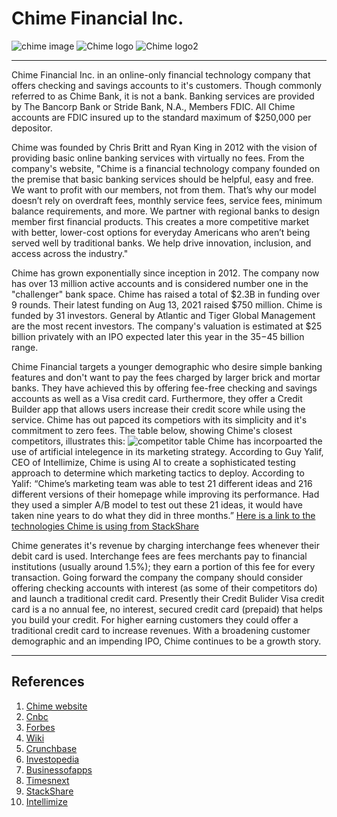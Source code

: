 # Chime Financial Inc.
![chime image](https://user-images.githubusercontent.com/107821174/178118520-6efcec99-1e41-4e11-bf23-4417517d92f3.png)
![Chime logo](https://user-images.githubusercontent.com/107821174/178130731-738b23fa-4c31-4c0f-89b5-507616a91feb.png)
![Chime logo2](https://user-images.githubusercontent.com/107821174/178154106-e2556cb8-8b0d-4ea2-a1a7-f5bf8657b0c9.png)

____________

Chime Financial Inc. in an online-only financial technology company that offers checking and savings accounts to it's customers.  Though commonly referred to as Chime Bank, it is not a bank.  Banking services are provided by The Bancorp Bank or Stride Bank, N.A., Members FDIC.   All Chime accounts are FDIC insured up to the standard maximum of $250,000 per depositor.<p>
Chime was founded by Chris Britt and Ryan King in 2012 with the vision of providing basic online banking services with virtually no fees.  From the company's website, "Chime is a financial technology company founded on the premise that basic banking services should be helpful, easy and free. We want to profit with our members, not from them. That’s why our model doesn’t rely on overdraft fees, monthly service fees, service fees, minimum balance requirements, and more. We partner with regional banks to design member first financial products. This creates a more competitive market with better, lower-cost options for everyday Americans who aren’t being served well by traditional banks. We help drive innovation, inclusion, and access across the industry."<p>
Chime has grown exponentially since inception in 2012. The company now has over 13 million active accounts and is considered number one in the "challenger" bank space. Chime has raised a total of $2.3B in funding over 9 rounds. Their latest funding on Aug 13, 2021 raised $750 million. Chime is funded by 31 investors. General by Atlantic and Tiger Global Management are the most recent investors. The company's valuation is estimated at $25 billion privately with an IPO expected later this year in the $35-$45 billion range.<p>
Chime Financial targets a younger demographic who desire simple banking features and don't want to pay the fees charged by larger brick and mortar banks.  They have achieved this by offering fee-free checking and savings accounts as well as a Visa credit card.  Furthermore, they offer a Credit Builder app that allows users increase their credit score while using the service.  Chime has out papced its competiors with its simplicity and it's commitment to zero fees. The table below, showing Chime's closest competitors, illustrates this:
![competitor table](https://specials-images.forbesimg.com/imageserve/601597b2223c7b8c1811996c/Number-of-challenger-bank-customers/960x0.gif?fit=scausle) 
Chime has incorpoarted the use of artificial intelegence in its marketing strategy.  According to Guy Yalif, CEO of Intellimize, Chime is using AI to create a sophisticated testing approach to determine which marketing tactics to deploy. According to Yalif: “Chime’s marketing team was able to test 21 different ideas and 216 different versions of their homepage while improving its performance. Had they used a simpler A/B model to test out these 21 ideas, it would have taken nine years to do what they did in three months.”
[Here is a link to the technologies Chime is using from StackShare](https://stackshare.io/chime/chime/main)
  
Chime generates it's revenue by charging interchange fees whenever their debit card is used.  Interchange fees are fees merchants pay to financial institutions (usually around 1.5%); they earn a portion of this fee for every transaction.  Going forward the company the company should consider offering checking accounts with interest (as some of their competitors do) and launch a traditional credit card.  Presently their Credit Bulider Visa credit card is a no annual fee, no interest, secured credit card (prepaid) that helps you build your credit.  For higher earning customers they could offer a traditional credit card to increase revenues.  With a broadening customer demographic and an impending IPO, Chime continues to be a growth story. 

----------

## References
  
1. [Chime website](https://www.chime.com/)
2. [Cnbc](https://www.cnbc.com/2021/08/13/chime-earns-big-valuation-jump-in-latest-financing-nears-ipo.html)
3. [Forbes](https://www.forbes.com/sites/jeffkauflin/2021/10/23/chime-in-talks-to-go-public-at-35-to-45-billion-valuation/?sh=5499580c32ff)
4. [Wiki](https://en.wikipedia.org/wiki/Chime_(company))
5. [Crunchbase](https://www.crunchbase.com/organization/chime-2/company_financials)
6. [Investopedia](https://www.investopedia.com/chime-bank-review-4846500)
7. [Businessofapps](https://www.businessofapps.com/data/chime-statistics/)
8. [Timesnext](https://timesnext.com/chime-startup/)
9. [StackShare](https://stackshare.io/chime/chime)
10. [Intellimize](https://www.intellimize.com/)  




  
